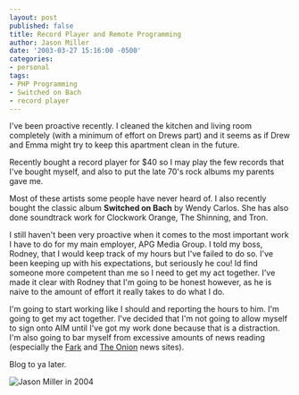 ```yaml
---
layout: post
published: false
title: Record Player and Remote Programming
author: Jason Miller
date: '2003-03-27 15:16:00 -0500'
categories:
- personal
tags:
- PHP Programming
- Switched on Bach
- record player
---
```


I've been proactive recently. I cleaned the kitchen and living room completely
(with a minimum of effort on Drews part) and it seems as if Drew and Emma might
try to keep this apartment clean in the future.

Recently bought a record player for $40 so I may play the few records that I've
bought myself, and also to put the late 70's rock albums my parents gave me.

Most of these artists some people have never heard of. I also recently bought
the classic album **Switched on Bach** by Wendy Carlos. She has also done
soundtrack work for Clockwork Orange, The Shinning, and Tron.

I still haven't been very proactive when it comes to the most important work I
have to do for my main employer, APG Media Group. I told my boss, Rodney, that I
would keep track of my hours but I've failed to do so. I've been keeping up with
his expectations, but seriously he cou! ld find someone more competent than me
so I need to get my act together. I've made it clear with Rodney that I'm going
to be honest however, as he is naive to the amount of effort it really takes to
do what I do.

I'm going to start working like I should and reporting the hours to him. I'm
going to get my act together. I've decided that I'm not going to allow myself to
sign onto AIM until I've got my work done because that is a distraction. I'm
also going to bar myself from excessive amounts of news reading (especially the
[Fark](http://www.fark.com/) and [The Onion](http://www.theonion.com/) news
sites).

Blog to ya later.

![Jason Miller in 2004]({{site.assets.url_prefix}}/images/posts/jason-miller-2004.jpg "Jason Miller in 2004")
